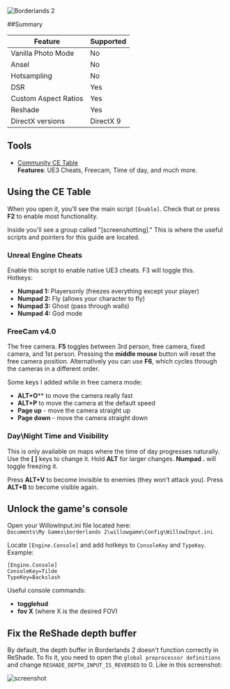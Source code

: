 ![Borderlands 2](Images\borderlands2_header.png "Shot by Jim2point0")

##Summary

Feature | Supported
--|--
Vanilla Photo Mode | No
Ansel | No
Hotsampling | No
DSR | Yes
Custom Aspect Ratios | Yes
Reshade | Yes
DirectX versions | DirectX 9
 
## Tools

* [Community CE Table](..\CheatTables\Borderlands2.CT)  
**Features**: UE3 Cheats, Freecam, Time of day, and much more. 

## Using the CE Table

When you open it, you'll see the main script `[Enable]`. Check that or press **F2** to enable most functionality.

Inside you'll see a group called "[screenshotting]." This is where the useful scripts and pointers for this guide are located.

### Unreal Engine Cheats  
Enable this script to enable native UE3 cheats. F3 will toggle this.  
Hotkeys:  

* **Numpad 1:** Playersonly (freezes everything except your player)  
* **Numpad 2:** Fly (allows your character to fly)  
* **Numpad 3:** Ghost (pass through walls)  
* **Numpad 4:** God mode

### FreeCam v4.0  
The free camera. **F5** toggles between 3rd person, free camera, fixed camera, and 1st person. 
Pressing the **middle mouse** button will reset the free camera position. Alternatively you can use **F6**, which cycles through 
the cameras in a different order.

Some keys I added while in free camera mode:  

* **ALT+O**** to move the camera really fast  
* **ALT+P** to move the camera at the default speed  
* **Page up** - move the camera straight up  
* **Page down** - move the camera straight down  

### Day\Night Time and Visibility  
This is only available on maps where the time of day progresses naturally. Use the **[ ]** keys to change it. Hold **ALT** for larger changes. **Numpad .** will toggle freezing it.

Press **ALT+V** to become invisible to enemies (they won't attack you). Press **ALT+B** to become visible again.

## Unlock the game's console
Open your WillowInput.ini file located here:  
```Documents\My Games\borderlands 2\willowgame\Config\WillowInput.ini```

Locate `[Engine.Console]` and add hotkeys to `ConsoleKey` and `TypeKey`. Example:
```
[Engine.Console]
ConsoleKey=Tilde
TypeKey=Backslash
```

Useful console commands:  
* **togglehud**  
* **fov X**  (where X is the desired FOV)

## Fix the ReShade depth buffer
By default, the depth buffer in Borderlands 2 doesn't function correctly in ReShade. To fix it, you need to open the `global preprocessor definitions` and change `RESHADE_DEPTH_INPUT_IS_REVERSED` to 0. Like in this screenshot:

![screenshot](https://i.imgur.com/21idGd2.png)

